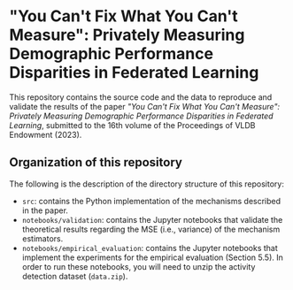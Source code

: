 # "You Can't Fix What You Can't Measure": Privately Measuring Demographic Performance Disparities in Federated Learning

This repository contains the source code and the data to reproduce and validate the results of the paper *"You Can't Fix What You Can't Measure": Privately Measuring Demographic Performance Disparities in Federated Learning*, submitted to the 16th volume of the Proceedings of VLDB Endowment (2023).

## Organization of this repository
The following is the description of the directory structure of this repository:

- `src`: contains the Python implementation of the mechanisms described in the paper.
- `notebooks/validation`: contains the Jupyter notebooks that validate the theoretical results regarding the MSE (i.e., variance) of the mechanism estimators.
- `notebooks/empirical_evaluation`: contains the Jupyter notebooks that implement the experiments for the empirical evaluation (Section 5.5). In order to run these notebooks, you will need to unzip the activity detection dataset (`data.zip`).
